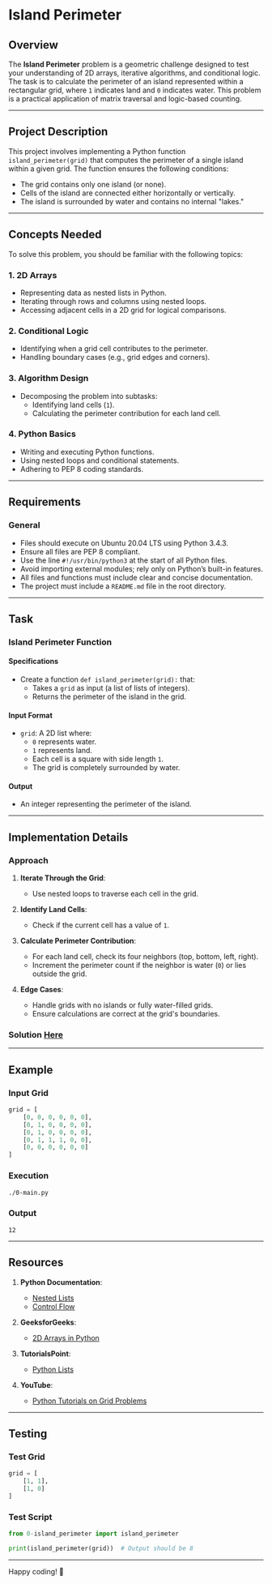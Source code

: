 # Island Perimeter

## Overview

The **Island Perimeter** problem is a geometric challenge designed to test your understanding of 2D arrays, iterative algorithms, and conditional logic. The task is to calculate the perimeter of an island represented within a rectangular grid, where `1` indicates land and `0` indicates water. This problem is a practical application of matrix traversal and logic-based counting.

---

## Project Description

This project involves implementing a Python function `island_perimeter(grid)` that computes the perimeter of a single island within a given grid. The function ensures the following conditions:

- The grid contains only one island (or none).
- Cells of the island are connected either horizontally or vertically.
- The island is surrounded by water and contains no internal "lakes."

---

## Concepts Needed

To solve this problem, you should be familiar with the following topics:

### 1. **2D Arrays**
- Representing data as nested lists in Python.
- Iterating through rows and columns using nested loops.
- Accessing adjacent cells in a 2D grid for logical comparisons.

### 2. **Conditional Logic**
- Identifying when a grid cell contributes to the perimeter.
- Handling boundary cases (e.g., grid edges and corners).

### 3. **Algorithm Design**
- Decomposing the problem into subtasks:
    - Identifying land cells (`1`).
    - Calculating the perimeter contribution for each land cell.

### 4. **Python Basics**
- Writing and executing Python functions.
- Using nested loops and conditional statements.
- Adhering to PEP 8 coding standards.

---

## Requirements

### General

- Files should execute on Ubuntu 20.04 LTS using Python 3.4.3.
- Ensure all files are PEP 8 compliant.
- Use the line `#!/usr/bin/python3` at the start of all Python files.
- Avoid importing external modules; rely only on Python’s built-in features.
- All files and functions must include clear and concise documentation.
- The project must include a `README.md` file in the root directory.

---

## Task

### **Island Perimeter Function**

#### **Specifications**
- Create a function `def island_perimeter(grid):` that:
    - Takes a `grid` as input (a list of lists of integers).
    - Returns the perimeter of the island in the grid.

#### **Input Format**
- `grid`: A 2D list where:
    - `0` represents water.
    - `1` represents land.
    - Each cell is a square with side length `1`.
    - The grid is completely surrounded by water.

#### **Output**
- An integer representing the perimeter of the island.

---

## Implementation Details

### Approach

1. **Iterate Through the Grid**:
    - Use nested loops to traverse each cell in the grid.

2. **Identify Land Cells**:
    - Check if the current cell has a value of `1`.

3. **Calculate Perimeter Contribution**:
    - For each land cell, check its four neighbors (top, bottom, left, right).
    - Increment the perimeter count if the neighbor is water (`0`) or lies outside the grid.

4. **Edge Cases**:
    - Handle grids with no islands or fully water-filled grids.
    - Ensure calculations are correct at the grid's boundaries.

### Solution **[Here](./0-island_perimeter.py)**

---

## Example

### Input Grid
```python
grid = [
    [0, 0, 0, 0, 0, 0],
    [0, 1, 0, 0, 0, 0],
    [0, 1, 0, 0, 0, 0],
    [0, 1, 1, 1, 0, 0],
    [0, 0, 0, 0, 0, 0]
]
```

### Execution
```bash
./0-main.py
```

### Output
```
12
```

---

## Resources

1. **Python Documentation**:
    - [Nested Lists](https://docs.python.org/3/tutorial/datastructures.html#nested-lists)
    - [Control Flow](https://docs.python.org/3/tutorial/controlflow.html)

2. **GeeksforGeeks**:
    - [2D Arrays in Python](https://www.geeksforgeeks.org/python-using-2d-arrays-lists/)

3. **TutorialsPoint**:
    - [Python Lists](https://www.tutorialspoint.com/python/python_lists.htm)

4. **YouTube**:
    - [Python Tutorials on Grid Problems](https://www.youtube.com/results?search_query=python+grid+problems)

---

## Testing

### Test Grid
```python
grid = [
    [1, 1],
    [1, 0]
]
```

### Test Script
```python
from 0-island_perimeter import island_perimeter

print(island_perimeter(grid))  # Output should be 8
```

---

Happy coding! 🚀